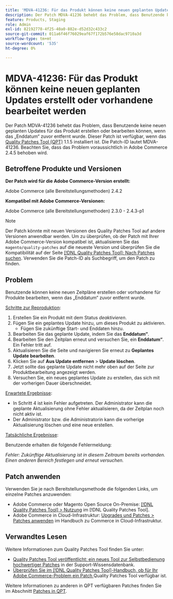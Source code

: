 ```yaml
---
title: 'MDVA-41236: Für das Produkt können keine neuen geplanten Updates erstellt oder vorhandene bearbeitet werden'
description: Der Patch MDVA-41236 behebt das Problem, dass Benutzende keine neuen geplanten Updates für das Produkt erstellen oder bearbeiten können, wenn das „Enddatum“ zuvor entfernt wurde. Dieser Patch ist verfügbar, wenn das [Quality Patches Tool (QPT)](https://experienceleague.adobe.com/de/docs/commerce-operations/tools/quality-patches-tool/quality-patches-tool-to-self-serve-quality-patches) 1.1.5 installiert ist. Die Patch-ID lautet MDVA-41236. Beachten Sie, dass das Problem voraussichtlich in Adobe Commerce 2.4.5 behoben wird.
feature: Products, Staging
role: Admin
exl-id: 82192778-4f25-40a0-882e-d52d32c433c2
source-git-commit: 011a6f46f76029eaf67f172b576e58dac9710a3d
workflow-type: tm+mt
source-wordcount: '535'
ht-degree: 0%

---
```


# MDVA-41236: Für das Produkt können keine neuen geplanten Updates erstellt oder vorhandene bearbeitet werden

Der Patch MDVA-41236 behebt das Problem, dass Benutzende keine neuen geplanten Updates für das Produkt erstellen oder bearbeiten können, wenn das „Enddatum“ zuvor entfernt wurde. Dieser Patch ist verfügbar, wenn das [Quality Patches Tool (QPT)](https://experienceleague.adobe.com/de/docs/commerce-operations/tools/quality-patches-tool/quality-patches-tool-to-self-serve-quality-patches) 1.1.5 installiert ist. Die Patch-ID lautet MDVA-41236. Beachten Sie, dass das Problem voraussichtlich in Adobe Commerce 2.4.5 behoben wird.

## Betroffene Produkte und Versionen

**Der Patch wird für die Adobe Commerce-Version erstellt:**

Adobe Commerce (alle Bereitstellungsmethoden) 2.4.2

**Kompatibel mit Adobe Commerce-Versionen:**

Adobe Commerce (alle Bereitstellungsmethoden) 2.3.0 - 2.4.3-p1

>[!NOTE]
>
>Der Patch könnte mit neuen Versionen des Quality Patches Tool auf andere Versionen anwendbar werden. Um zu überprüfen, ob der Patch mit Ihrer Adobe Commerce-Version kompatibel ist, aktualisieren Sie das `magento/quality-patches` auf die neueste Version und überprüfen Sie die Kompatibilität auf der Seite [[!DNL Quality Patches Tool]: Nach Patches suchen](https://experienceleague.adobe.com/de/docs/commerce-operations/tools/quality-patches-tool/quality-patches-tool-to-self-serve-quality-patches). Verwenden Sie die Patch-ID als Suchbegriff, um den Patch zu finden.

## Problem

Benutzende können keine neuen Zeitpläne erstellen oder vorhandene für Produkte bearbeiten, wenn das „Enddatum“ zuvor entfernt wurde.

<u>Schritte zur Reproduktion</u>:

1. Erstellen Sie ein Produkt mit dem Status *deaktivieren*.
1. Fügen Sie ein geplantes Update hinzu, um dieses Produkt zu aktivieren.
   * Fügen Sie zukünftige Start- und Enddaten hinzu.
1. Bearbeiten Sie das geplante Update, indem Sie das **Enddatum“**.
1. Bearbeiten Sie den Zeitplan erneut und versuchen Sie, ein **Enddatum“**. Ein Fehler tritt auf.
1. Aktualisieren Sie die Seite und navigieren Sie erneut zu **Geplantes Update bearbeiten**.
1. Klicken Sie auf **Aus Update entfernen** > **Update löschen**.
1. Jetzt sollte das geplante Update nicht mehr oben auf der Seite zur Produktbearbeitung angezeigt werden.
1. Versuchen Sie, ein neues geplantes Update zu erstellen, das sich mit der vorherigen Dauer überschneidet.

<u>Erwartete Ergebnisse</u>:

* In Schritt 4 ist kein Fehler aufgetreten. Der Administrator kann die geplante Aktualisierung ohne Fehler aktualisieren, da der Zeitplan noch nicht aktiv ist.
* Der Administrator bzw. die Administratorin kann die vorherige Aktualisierung löschen und eine neue erstellen.

<u>Tatsächliche Ergebnisse</u>:

Benutzende erhalten die folgende Fehlermeldung:

*Fehler: Zukünftige Aktualisierung ist in diesem Zeitraum bereits vorhanden. Einen anderen Bereich festlegen und erneut versuchen.*


## Patch anwenden

Verwenden Sie je nach Bereitstellungsmethode die folgenden Links, um einzelne Patches anzuwenden:

* Adobe Commerce oder Magento Open Source On-Premise: [[!DNL Quality Patches Tool] > Nutzung](/help/tools/quality-patches-tool/usage.md) im [!DNL Quality Patches Tool].
* Adobe Commerce in Cloud-Infrastruktur: [Upgrades und Patches > Patches anwenden](https://experienceleague.adobe.com/docs/commerce-cloud-service/user-guide/develop/upgrade/apply-patches.html?lang=de) im Handbuch zu Commerce in Cloud-Infrastruktur.

## Verwandtes Lesen

Weitere Informationen zum Quality Patches Tool finden Sie unter:

* [Quality Patches Tool veröffentlicht: ein neues Tool zur Selbstbedienung hochwertiger Patches](https://experienceleague.adobe.com/de/docs/commerce-operations/tools/quality-patches-tool/quality-patches-tool-to-self-serve-quality-patches) in der Support-Wissensdatenbank.
* [Überprüfen Sie im [!DNL Quality Patches Tool]-Handbuch, ob für Ihr Adobe Commerce-Problem ein Patch ](/help/tools/quality-patches-tool/patches-available-in-qpt/check-patch-for-magento-issue-with-magento-quality-patches.md) Quality Patches Tool verfügbar ist.

Weitere Informationen zu anderen in QPT verfügbaren Patches finden Sie im Abschnitt [Patches in QPT](https://experienceleague.adobe.com/tools/commerce-quality-patches/index.html?lang=de).
